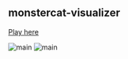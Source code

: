 ## monstercat-visualizer

[Play here](monstercat-visual.me/)

![main](assets/main.png)
![main](assets/main2.png)
